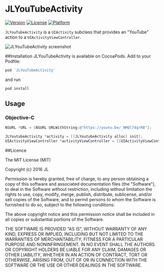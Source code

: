 # JLYouTubeActivity

[![Version](https://img.shields.io/cocoapods/v/JLYouTubeActivity.svg?style=flat)](http://cocoadocs.org/docsets/JLYouTubeActivity)
[![License](https://img.shields.io/cocoapods/l/JLYouTubeActivity.svg?style=flat)](http://cocoadocs.org/docsets/JLYouTubeActivity)
[![Platform](https://img.shields.io/cocoapods/p/JLYouTubeActivity.svg?style=flat)](http://cocoadocs.org/docsets/JLYouTubeActivity)

`JLYouTubeActivity` is a `UIActivity` subclass that provides an "YouTube" action to a `UIActivityViewController`.

![JLYouTubeActivity screenshot](https://github.com/jangsy7883/JLYouTubeActivity/blob/master/ScreenShots/1.png?raw=true "JLYouTubeActivity screenshot")

##Installation
JLYouTubeActivity is available on CocoaPods. Add to your Podfile:
```bash
pod 'JLYouTubeActivity'
```
and run 
```bash
pod install
```

## Usage

### Objective-C

```objectivec
NSURL *URL = [NSURL URLWithString:@"https://youtu.be/_NMQl74qrR8"];

JLYoutubeActivity *activity = [[JLYoutubeActivity alloc] init];
UIActivityViewController *activityViewController = [[UIActivityViewController alloc] initWithActivityItems:@[URL] applicationActivities::@[activity]];
```

##Licence 

The MIT License (MIT)

Copyright (c) 2016 JL

Permission is hereby granted, free of charge, to any person obtaining a copy
of this software and associated documentation files (the "Software"), to deal
in the Software without restriction, including without limitation the rights
to use, copy, modify, merge, publish, distribute, sublicense, and/or sell
copies of the Software, and to permit persons to whom the Software is
furnished to do so, subject to the following conditions:

The above copyright notice and this permission notice shall be included in all
copies or substantial portions of the Software.

THE SOFTWARE IS PROVIDED "AS IS", WITHOUT WARRANTY OF ANY KIND, EXPRESS OR
IMPLIED, INCLUDING BUT NOT LIMITED TO THE WARRANTIES OF MERCHANTABILITY,
FITNESS FOR A PARTICULAR PURPOSE AND NONINFRINGEMENT. IN NO EVENT SHALL THE
AUTHORS OR COPYRIGHT HOLDERS BE LIABLE FOR ANY CLAIM, DAMAGES OR OTHER
LIABILITY, WHETHER IN AN ACTION OF CONTRACT, TORT OR OTHERWISE, ARISING FROM,
OUT OF OR IN CONNECTION WITH THE SOFTWARE OR THE USE OR OTHER DEALINGS IN THE
SOFTWARE.
